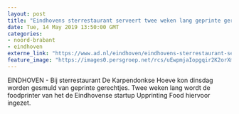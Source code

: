 ```yaml
---
layout: post
title: "Eindhovens sterrestaurant serveert twee weken lang geprinte gerechtjes"
date: Tue, 14 May 2019 13:50:00 GMT
categories: 
- noord-brabant 
- eindhoven 
externe_link: "https://www.ad.nl/eindhoven/eindhovens-sterrestaurant-serveert-twee-weken-lang-geprinte-gerechtjes~a1d7e9a2/"
feature_image: "https://images0.persgroep.net/rcs/uEwpmjaIopgqir2K2orXmUc2tc8/diocontent/148354883/_fitwidth/400/?appId=21791a8992982cd8da851550a453bd7f&quality=0.7"
---
```


EINDHOVEN - Bij sterrestaurant De Karpendonkse Hoeve kon dinsdag worden gesmuld van geprinte gerechtjes. Twee weken lang wordt de foodprinter van het de Eindhovense startup Upprinting Food hiervoor ingezet.
